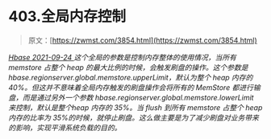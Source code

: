 <!--yml
category: 未分类
date: 0001-01-01 00:00:00
-->

# 403.全局内存控制

> 原文：[https://zwmst.com/3854.html](https://zwmst.com/3854.html)

   [ *Hbase* ](https://zwmst.com/hbase)*[ <time datetime="2021-09-24T10:54:34+08:00"> 2021-09-24 </time> ](https://zwmst.com/3854.html)  这个全局的参数是控制内存整体的使用情况，当所有 memstore 占整个 heap 的最大比例的时候，会触发刷盘的操作。这个参数是hbase.regionserver.global.memstore.upperLimit，默认为整个 heap 内存的 40%。但这并不意味着全局内存触发的刷盘操作会将所有的 MemStore 都进行输盘，而是通过另外一个参数 hbase.regionserver.global.memstore.lowerLimit 来控制，默认是整个heap 内存的 35%。当 flush 到所有 memstore 占整个 heap 内存的比率为 35%的时候，就停止刷盘。这么做主要是为了减少刷盘对业务带来的影响，实现平滑系统负载的目的。*